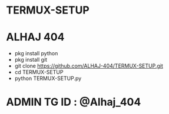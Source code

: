 # TERMUX-SETUP
# ALHAJ 404

- pkg install python
- pkg install git
- git clone https://github.com/ALHAJ-404/TERMUX-SETUP.git
- cd TERMUX-SETUP
- python TERMUX-SETUP.py

# ADMIN TG ID : @Alhaj_404
